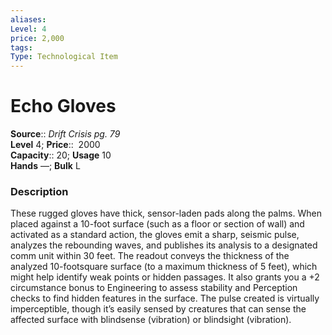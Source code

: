 ```yaml
---
aliases: 
Level: 4
price: 2,000
tags: 
Type: Technological Item
---
```


# Echo Gloves

**Source**:: _Drift Crisis pg. 79_  
**Level** 4;
**Price**::  2000  
**Capacity**:: 20; **Usage** 10  
**Hands** —; **Bulk** L

### Description

These rugged gloves have thick, sensor-laden pads along the palms. When placed against a 10-foot surface (such as a floor or section of wall) and activated as a standard action, the gloves emit a sharp, seismic pulse, analyzes the rebounding waves, and publishes its analysis to a designated comm unit within 30 feet. The readout conveys the thickness of the analyzed 10-footsquare surface (to a maximum thickness of 5 feet), which might help identify weak points or hidden passages. It also grants you a +2 circumstance bonus to Engineering to assess stability and Perception checks to find hidden features in the surface. The pulse created is virtually imperceptible, though it’s easily sensed by creatures that can sense the affected surface with blindsense (vibration) or blindsight (vibration).
